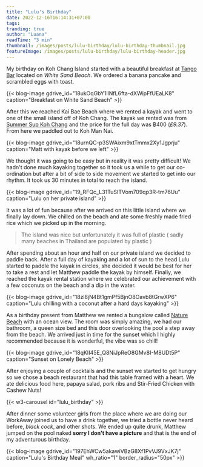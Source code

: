 ```yaml
---
title: "Lulu's Birthday"
date: 2022-12-16T16:14:31+07:00
tags: 
tranding: true
author: "Luana"
readTime: "3 min"
thumbnail: /images/posts/lulu-birthday/lulu-birthday-thumbnail.jpg
featureImage: /images/posts/lulu-birthday/lulu-birthday-header.jpg
---
```


My birthday on Koh Chang Island started with a beautiful breakfast at [Tango Bar](https://www.facebook.com/BeachTangoWhiteSandBeach/) located on *White Sand Beach*. We ordered a banana pancake and scrambled eggs with toast.

{{< blog-image gdrive_id="18ukOqGbY1IlNfL6fta-dXWipFfUEaLK8" caption="Breakfast on White Sand Beach" >}}

After this we reached Kai Bae Beach where we rented a kayak and went to one of the small island off of Koh Chang. The kayak we rented was from [Summer Sup Koh Chang](https://www.facebook.com/SummerSupKohchang/) and the price for the full day was ฿400 (*£9.37*). From here we paddled out to Koh Man Nai.

{{< blog-image gdrive_id="18urnQC-p3SWAixm9xtTmmx2Xy1Jgprju" caption="Matt with kayak before we left" >}}

We thought it was going to be easy but in reality it was pretty difficult! We hadn't done much kayaking together so it took us a while to get our co-ordination but after a bit of side to side movement we started to get into our rhythm. It took us 30 minutes in total to reach the island.

{{< blog-image gdrive_id="19_RFQc_L31TuSITVom709qp3R-tm76Uu" caption="Lulu on her private island" >}}

It was a lot of fun because after we arrived on this little island where we finally lay down. We chilled on the beach and ate some freshly made fried rice which we picked up in the morning. 

> The island was nice but unfortunately it was full of plastic ( sadly many beaches in Thailand are populated by plastic )

After spending about an hour and half on our private island we decided to paddle back. After a full day of kayaking and a lot of sun to the head Lulu started to paddle the kayak in circles, she decided it would be best for her to take a rest and let Matthew paddle the kayak by himself. Finally, we reached the kayak rental station where we celebrated our achievement with a few coconuts on the beach and a dip in the water.

{{< blog-image gdrive_id="18zl8jN4Bt1gmPf5BjnO8Oavb8tGrwXP6" caption="Lulu chilling with a coconut after a hard days kayaking" >}}

As a birthday present from Matthew we rented a bungalow called [Nature Beach](https://naturebeachresort.com/) with an ocean view. The room was simply amazing, we had our bathroom, a queen size bed and this door overlooking the pool a step away from the beach. We arrived just in time for the sunset which I highly recommended because it is wonderful, the vibe was so chill!

{{< blog-image gdrive_id="18qKII45E_Q8NiJpReO8GMv8I-M8UDt5P" caption="Sunset on Lonely Beach" >}}

After enjoying a couple of cocktails and the sunset we started to get hungry so we chose a beach restaurant that had this table framed with a heart. We ate delicious food here, papaya salad, pork ribs and Stir-Fried Chicken with Cashew Nuts!

{{< w3-carousel id="lulu_birthday" >}}

After dinner some volunteer girls from the place where we are doing our WorkAway joined us to have a drink together, we tried a bottle never heard before, *black cock*, and other shots. 
We ended up quite drunk, Matthew jumped on the pool naked **sorry I don't have a picture** and that is the end of my adventurous birthday. 

{{< blog-image gdrive_id="197EhWCw5akawiVBzG8Xf1PvVJ9VxJK7j" caption="Lulu's Birthday Meal" wh_ratio="1" border_radius="50px" >}}
